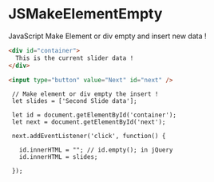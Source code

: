 # JSMakeElementEmpty
JavaScript Make Element or div empty and insert new data ! 

```HTML
<div id="container">
  This is the current slider data !
</div>

<input type="button" value="Next" id="next" />
```

```JS
 // Make element or div empty the insert !
 let slides = ['Second Slide data'];

 let id = document.getElementById('container');
 let next = document.getElementById('next');
    
 next.addEventListener('click', function() {

   id.innerHTML = ""; // id.empty(); in jQuery
   id.innerHTML = slides;
 
 }); 
```
